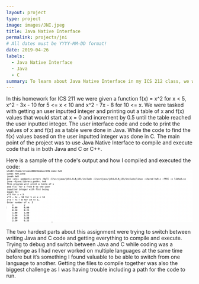 ```yaml
---
layout: project
type: project
image: images/JNI.jpeg
title: Java Native Interface
permalink: projects/jni
# All dates must be YYYY-MM-DD format!
date: 2019-04-26
labels:
  - Java Native Interface
  - Java
  - C
summary: To learn about Java Native Interface in my ICS 212 class, we were tasked with splitting a program into Java and C or C++ code and then compiling and running the code with Java Native Interface. 
---
```


In this homework for ICS 211 we were given a function f(x) = x^2 for x < 5, x^2 - 3x - 10 for 5 <= x < 10 and x^2 - 7x - 8 for 10 <= x. We were tasked with getting an user inputted integer and printing out a table of x and f(x) values that would start at x = 0 and increment by 0.5 until the table reached the user inputted integer. The user interface code and code to print the values of x and f(x) as a table were done in Java. While the code to find the f(x) values based on the user inputted integer was done in C. The main point of the project was to use Java Native Interface to compile and execute code that is in both Java and C or C++.

Here is a sample of the code's output and how I compiled and executed the code: 
<img class="compilation and sample output of Java Native Interface Code" src="../images/JNI-output.png">

The two hardest parts about this assignment were trying to switch between writing Java and C code and getting everything to compile and execute. Trying to debug and switch between Java and C while coding was a challenge as I had never worked on multiple languages at the same time before but it’s something I found valuable to be able to switch from one language to another. Getting the files to compile together was also the biggest challenge as I was having trouble including a path for the code to run.

